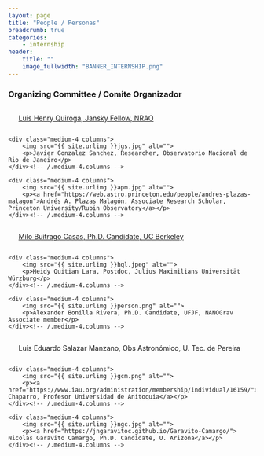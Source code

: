 ```yaml
---
layout: page
title: "People / Personas"
breadcrumb: true
categories:
    - internship
header:
    title: ""
    image_fullwidth: "BANNER_INTERNSHIP.png"
---
```



<!--more-->

### Organizing Committee / Comite Organizador

<div class="row t30">
    <div class="medium-4 columns">
        <img src="{{ site.urlimg }}lhq.JPG" alt="">
        <p><a href="https://lhquirogan.wixsite.com/lhquirogan">Luis Henry Quiroga, Jansky Fellow, NRAO</a></p>
    </div><!-- /.medium-4.columns -->

    <div class="medium-4 columns">
        <img src="{{ site.urlimg }}jgs.jpg" alt="">
        <p>Javier Gonzalez Sanchez, Researcher, Observatorio Nacional de Rio de Janeiro</p>
    </div><!-- /.medium-4.columns -->

    <div class="medium-4 columns">
        <img src="{{ site.urlimg }}apm.jpg" alt="">
        <p><a href="https://web.astro.princeton.edu/people/andres-plazas-malagon">Andrés A. Plazas Malagón, Associate Research Scholar, Princeton University/Rubin Observatory</a></p>
    </div><!-- /.medium-4.columns -->
</div><!-- /.row -->


<div class="row t30">
    <div class="medium-4 columns">
        <img src="{{ site.urlimg }}jcb.jpg" alt="">
        <p><a href="https://physics.berkeley.edu/people/graduate-student/juan-camilo-buitrago-casas">Milo Buitrago Casas, Ph.D. Candidate, UC Berkeley</a></p>
    </div><!-- /.medium-4.columns -->

    <div class="medium-4 columns">
        <img src="{{ site.urlimg }}hql.jpeg" alt="">
        <p>Heidy Quitian Lara, Postdoc, Julius Maximilians Universität Würzburg</p>
    </div><!-- /.medium-4.columns -->

    <div class="medium-4 columns">
        <img src="{{ site.urlimg }}person.png" alt="">
        <p>Alexander Bonilla Rivera, Ph.D. Candidate, UFJF, NANOGrav Associate member</p>
    </div><!-- /.medium-4.columns -->
</div><!-- /.row -->


<div class="row t30">
    <div class="medium-4 columns">
        <img src="{{ site.urlimg }}lsm.jpg" alt="">
        <p>Luis Eduardo Salazar Manzano, Obs Astronómico, U. Tec. de Pereira</p>
    </div><!-- /.medium-4.columns -->

    <div class="medium-4 columns">
        <img src="{{ site.urlimg }}gcm.png" alt="">
        <p><a href="https://www.iau.org/administration/membership/individual/16159/">German Chaparro, Profesor Universidad de Anitoquia</a></p>
    </div><!-- /.medium-4.columns -->

    <div class="medium-4 columns">
        <img src="{{ site.urlimg }}ngc.jpg" alt="">
        <p><a href="https://jngaravitoc.github.io/Garavito-Camargo/"> Nicolas Garavito Camargo, Ph.D. Candidate, U. Arizona</a></p>
    </div><!-- /.medium-4.columns -->
</div><!-- /.row -->
